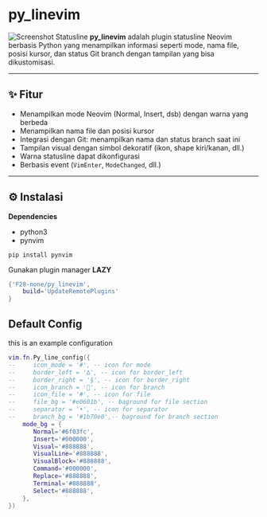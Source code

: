 # py_linevim
![Screenshot Statusline](./img/Picsart_25-06-14_13-55-53-067.jpg)
**py_linevim** adalah plugin statusline Neovim berbasis Python yang menampilkan informasi seperti mode, nama file, posisi kursor, dan status Git branch dengan tampilan yang bisa dikustomisasi.

---

## ✨ Fitur

- Menampilkan mode Neovim (Normal, Insert, dsb) dengan warna yang berbeda
- Menampilkan nama file dan posisi kursor
- Integrasi dengan Git: menampilkan nama dan status branch saat ini
- Tampilan visual dengan simbol dekoratif (ikon, shape kiri/kanan, dll.)
- Warna statusline dapat dikonfigurasi
- Berbasis event (`VimEnter`, `ModeChanged`, dll.)

---

## ⚙️ Instalasi

**Dependencies**
- python3
- pynvim
```
pip install pynvim

```
Gunakan plugin manager **LAZY**
```lua
{'F28-none/py_linevim',
    build='UpdateRemotePlugins'
}
```
## Default Config
this is an example configuration
```lua
vim.fn.Py_line_config({
--     icon_mode = '#', -- icon for mode 
--     border_left = '∆', -- icon for border_left
--     border_right = '§', -- icon for border_right
--     icon_branch = '', -- icon for branch
--     icon_file = '#', -- icon for file 
--     file_bg = '#e0601b', -- baground for file section
--     separator = '•', -- icon for separator
--     branch_bg = '#1b70e0',-- baground for branch section
    mode_bg = {
       Normal='#6f03fc',
       Insert='#000000',
       Visual='#888888',
       VisualLine='#888888',
       VisualBlock='#888888',
       Command='#000000',
       Replace='#888888',
       Terminal='#888888',
       Select='#888888',
    },
})
